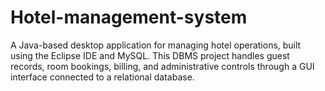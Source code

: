 # Hotel-management-system
A Java-based desktop application for managing hotel operations, built using the Eclipse IDE and MySQL. This DBMS project handles guest records, room bookings, billing, and administrative controls through a GUI interface connected to a relational database.
